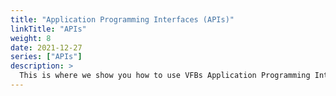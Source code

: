```yaml
---
title: "Application Programming Interfaces (APIs)"
linkTitle: "APIs"
weight: 8
date: 2021-12-27
series: ["APIs"]
description: >
  This is where we show you how to use VFBs Application Programming Interfaces (APIs) and other tools to explore the available data.
---
```


